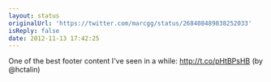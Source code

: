 ```yaml
---
layout: status
originalUrl: 'https://twitter.com/marcgg/status/268408489838252033'
isReply: false
date: 2012-11-13 17:42:25
---
```


One of the best footer content I've seen in a while: http://t.co/pHtBPsHB (by @hctalin)
